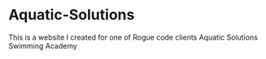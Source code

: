 # Aquatic-Solutions
This is a website I created for one of Rogue code clients Aquatic Solutions Swimming Academy
